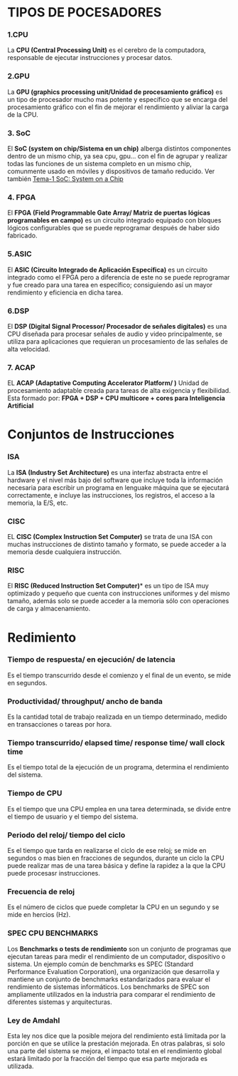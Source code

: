 # TIPOS DE POCESADORES

### 1.CPU
La **CPU (Central Processing Unit)** es el cerebro de la computadora, responsable de ejecutar instrucciones y procesar datos. 

### 2.GPU
La **GPU (graphics processing unit/Unidad de procesamiento gráfico)** es un tipo de procesador mucho mas potente y específico que se encarga del procesamiento gráfico con el fin de mejorar el rendimiento y aliviar la carga de la CPU.

### 3. SoC
El **SoC (system on chip/Sistema en un chip)** alberga distintos componentes dentro de un mismo chip, ya sea cpu, gpu... con el fin de agrupar y realizar todas las funciones de un sistema completo en un mismo chip, comunmente usado en móviles y dispositivos de tamaño reducido. Ver también [Tema-1 SoC: System on a Chip](Tema-1-Introducción-a-los-computadores)

### 4. FPGA
El **FPGA (Field Programmable Gate Array/ Matriz de puertas lógicas programables en campo)** es un circuito integrado equipado con bloques lógicos configurables que se puede reprogramar después de haber sido fabricado.

### 5.ASIC
El **ASIC (Circuito Integrado de Aplicación Específica)** es un circuito integrado como el FPGA pero a diferencia de este no se puede reprogramar y fue creado para una tarea en específico; consiguiendo así un mayor rendimiento y eficiencia en dicha tarea.

### 6.DSP
El **DSP (Digital Signal Processor/ Procesador de señales digitales)** es una CPU diseñada para procesar señales de audio y video principalmente, se utiliza para aplicaciones que requieran un procesamiento de las señales de alta velocidad.

### 7. ACAP
EL **ACAP (Adaptative Computing Accelerator Platform/ )** Unidad de procesamiento adaptable creada para tareas de alta exigencia y flexibilidad. Esta formado por: __FPGA + DSP + CPU multicore + cores para Inteligencia Artificial__

# Conjuntos de Instrucciones

### ISA
La **ISA (Industry Set Architecture)** es una interfaz abstracta entre el hardware y el nivel más bajo del software que incluye toda la información necesaria para escribir un programa en lenguake máquina que se ejecutará correctamente, e incluye las instrucciones, los registros, el acceso a la memoria, la E/S, etc.

### CISC
EL **CISC (Complex Instruction Set Computer)** se trata de una ISA con muchas instrucciones de distinto tamaño y formato, se puede acceder a la memoria desde cualquiera instrucción.

### RISC
El **RISC (Reduced Instruction Set Computer)*** es un tipo de ISA muy optimizado y pequeño que cuenta con instrucciones uniformes y del mismo tamaño, además solo se puede acceder a la memoria sólo con operaciones de carga y almacenamiento.

# Redimiento

### Tiempo de respuesta/ en ejecución/ de latencia
Es el tiempo transcurrido desde el comienzo y el final de un evento, se mide en segundos.

### Productividad/ throughput/ ancho de banda
Es la cantidad total de trabajo realizada en un tiempo determinado, medido en transacciones o tareas por hora.

### Tiempo transcurrido/ elapsed time/ response time/ wall clock time
Es el tiempo total de la ejecución de un programa, determina el rendimiento del sistema.

### Tiempo de CPU
Es el tiempo que una CPU emplea en una tarea determinada, se divide entre el tiempo de usuario y el tiempo del sistema.

### Periodo del reloj/ tiempo del ciclo
Es el tiempo que tarda en realizarse el ciclo de ese reloj; se mide en segundos o mas bien en fracciones de segundos, durante un ciclo la CPU puede realizar mas de una tarea básica y define la rapidez a la que la CPU puede procesasr instrucciones.

### Frecuencia de reloj
Es el número de ciclos que puede completar la CPU en un segundo y se mide en hercios (Hz).


### SPEC CPU BENCHMARKS
Los **Benchmarks o tests de rendimiento** son un conjunto de programas que ejecutan tareas para medir el rendimiento de un computador, dispositivo o sistema. Un ejemplo común de benchmarks es SPEC (Standard Performance Evaluation Corporation), una organización que desarrolla y mantiene un conjunto de benchmarks estandarizados para evaluar el rendimiento de sistemas informáticos. Los benchmarks de SPEC son ampliamente utilizados en la industria para comparar el rendimiento de diferentes sistemas y arquitecturas.

### Ley de Amdahl
Esta ley nos dice que la posible mejora del rendimiento está limitada por la porción en que se utilice la prestación mejorada. En otras palabras, si solo una parte del sistema se mejora, el impacto total en el rendimiento global estará limitado por la fracción del tiempo que esa parte mejorada es utilizada.
